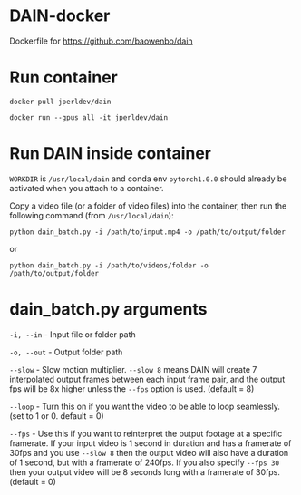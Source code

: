 # DAIN-docker
Dockerfile for https://github.com/baowenbo/dain

# Run container
`docker pull jperldev/dain`

`docker run --gpus all -it jperldev/dain`

# Run DAIN inside container

`WORKDIR` is `/usr/local/dain` and conda env `pytorch1.0.0` should already be activated when you attach to a container.

Copy a video file (or a folder of video files) into the container, then run the following command (from `/usr/local/dain`):

```python dain_batch.py -i /path/to/input.mp4 -o /path/to/output/folder```

or

```python dain_batch.py -i /path/to/videos/folder -o /path/to/output/folder```

# dain_batch.py arguments

`-i, --in` - Input file or folder path

`-o, --out` - Output folder path

`--slow` - Slow motion multiplier. `--slow 8` means DAIN will create 7 interpolated output frames between each input frame pair, and the output fps will be 8x higher unless the `--fps` option is used. (default = 8)

`--loop` - Turn this on if you want the video to be able to loop seamlessly. (set to 1 or 0. default = 0)

`--fps` - Use this if you want to reinterpret the output footage at a specific framerate.  If your input video is 1 second in duration and has a framerate of 30fps and you use `--slow 8` then the output video will also have a duration of 1 second, but with a framerate of 240fps.  If you also specify `--fps 30` then your output video will be 8 seconds long with a framerate of 30fps. (default = 0)
